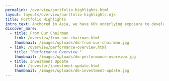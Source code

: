 ```yaml
---
permalink: /overview/portfolio-highlights.html
layout: layouts/overview/portfolio-highlights.njk
title: Portfolio Highlights
intro_text: Anchored in Asia, we have 60% underlying exposure to developed economies.
discover_more:
  - title: From Our Chairman
    link: /overview/from-our-chairman.html
    thumbnail: /images/uploads/dm-from-our-chairman.jpg
  - link: /overview/performance-overview.html
    title: "Performance Overview "
    thumbnail: /images/uploads/dm-performance-overview.jpg
  - title: Investment Update
    link: /investor/investment-update.html
    thumbnail: /images/uploads/dm-investment-update.jpg
---
```

